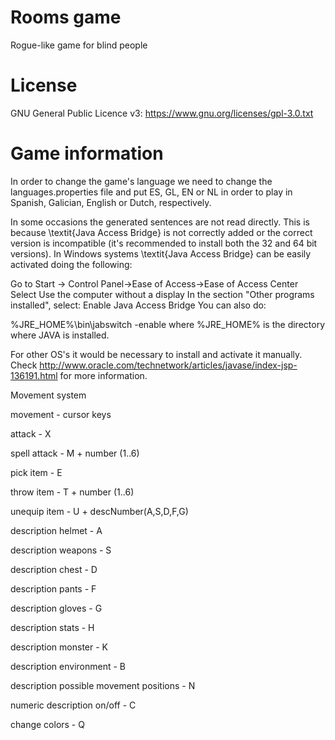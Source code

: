 # Rooms game
Rogue-like game for blind people

# License

GNU General Public Licence v3: https://www.gnu.org/licenses/gpl-3.0.txt

# Game information

In order to change the game's language we need to change the languages.properties file and put ES, GL, EN or NL in order to play in Spanish, Galician, English or Dutch, respectively.

In some occasions the generated sentences are not read directly. This is because \textit{Java Access Bridge} is not correctly added or the correct version is incompatible (it's recommended to install both the 32 and 64 bit versions). In Windows systems \textit{Java Access Bridge} can be easily activated doing the following:

Go to Start -> Control Panel->Ease of Access->Ease of Access Center
Select Use the computer without a display
In the section "Other programs installed", select: Enable Java Access Bridge
You can also do:

%JRE_HOME%\bin\jabswitch -enable
where %JRE_HOME% is the directory where JAVA is installed.

For other OS's it would be necessary to install and activate it manually. Check http://www.oracle.com/technetwork/articles/javase/index-jsp-136191.html for more information.

Movement system

movement - cursor keys

attack - X

spell attack - M + number (1..6)

pick item - E

throw item - T + number (1..6)

unequip item - U + descNumber(A,S,D,F,G)

description helmet - A

description weapons - S

description chest - D

description pants - F

description gloves - G

description stats - H

description monster - K

description environment - B

description possible movement positions - N

numeric description on/off - C

change colors - Q
